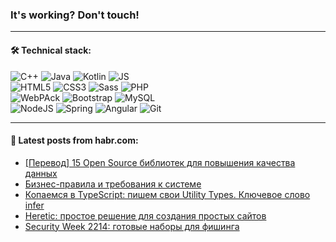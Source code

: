 ### It's working? Don't touch!

---

#### 🛠️ Technical stack:

![C++](https://img.shields.io/badge/C++-informational?logo=c%2B%2B&style=flat&logoColor=white&color=9C033A)
![Java](https://img.shields.io/badge/Java-informational?logo=java&style=flat&logoColor=white&color=007396)
![Kotlin](https://img.shields.io/badge/Kotlin-informational?logo=Kotlin&style=flat&logoColor=white&color=0095D5)
![JS](https://img.shields.io/badge/JS-informational?logo=javaScript&style=flat&logoColor=black&color=F7Df1E) <br>
![HTML5](https://img.shields.io/badge/HTML5-informational?logo=html5&style=flat&logoColor=white&color=E34F26)
![CSS3](https://img.shields.io/badge/CSS3-informational?logo=css3&style=flat&logoColor=white&color=157286)
![Sass](https://img.shields.io/badge/Saas-informational?logo=sass&style=flat&logoColor=white&color=hotpink)
![PHP](https://img.shields.io/badge/PHP-informational?logo=php&style=flat&logoColor=white&color=777BB4) <br>
![WebPAck](https://img.shields.io/badge/WebPack-informational?logo=webPack&style=flat&logoColor=white&color=FF6F00)
![Bootstrap](https://img.shields.io/badge/Bootstrap-informational?logo=Bootstrap&style=flat&logoColor=white&color=7952B3)
![MySQL](https://img.shields.io/badge/MySQL-informational?logo=MySQL&style=flat&logoColor=white&color=00f) <br>
![NodeJS](https://img.shields.io/badge/NodeJS-informational?logo=node.js&style=flat&logoColor=white&color=43853D)
![Spring](https://img.shields.io/badge/Spring-informational?logo=Spring&style=flat&logoColor=white&color=0A9EDC)
![Angular](https://img.shields.io/badge/Vue-informational?logo=vue.js&style=flat&logoColor=white&color=red)
![Git](https://img.shields.io/badge/Git-informational?logo=git&style=flat&logoColor=white&color=darkorange)

___

#### 💬 Latest posts from habr.com:

<!-- BLOG-POST-LIST:START -->
- [[Перевод] 15 Open Source библиотек для повышения качества данных](https://habr.com/ru/post/659075/?utm_source=habrahabr&utm_medium=rss&utm_campaign=659075)
- [Бизнес-правила и требования к системе](https://habr.com/ru/post/659045/?utm_source=habrahabr&utm_medium=rss&utm_campaign=659045)
- [Копаемся в TypeScript: пишем свои Utility Types. Ключевое слово infer](https://habr.com/ru/post/659041/?utm_source=habrahabr&utm_medium=rss&utm_campaign=659041)
- [Heretic: простое решение для создания простых сайтов](https://habr.com/ru/post/659029/?utm_source=habrahabr&utm_medium=rss&utm_campaign=659029)
- [Security Week 2214: готовые наборы для фишинга](https://habr.com/ru/post/659011/?utm_source=habrahabr&utm_medium=rss&utm_campaign=659011)
<!-- BLOG-POST-LIST:END -->

